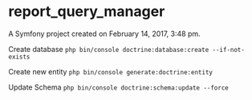report_query_manager
====================

A Symfony project created on February 14, 2017, 3:48 pm.


Create database
`php bin/console doctrine:database:create --if-not-exists`

Create new entity
`php bin/console generate:doctrine:entity`

Update Schema
`php bin/console doctrine:schema:update --force`


